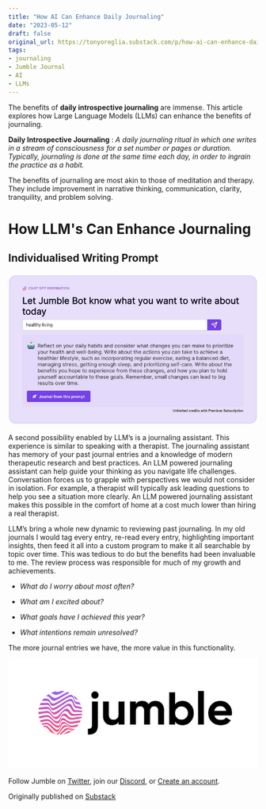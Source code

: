 ```yaml
---
title: "How AI Can Enhance Daily Journaling"
date: "2023-05-12"
draft: false
original_url: https://tonyoreglia.substack.com/p/how-ai-can-enhance-daily-journaling
tags:
- journaling
- Jumble Journal
- AI
- LLMs
---
```


The benefits of **daily introspective journaling** are immense. This article explores how Large Language Models \(LLMs\) can enhance the benefits of journaling.

**Daily Introspective Journaling** : _A daily journaling ritual in which one writes in a stream of consciousness for a set number or pages or duration. Typically, journaling is done at the same time each day, in order to ingrain the practice as a habit._

The benefits of journaling are most akin to those of meditation and therapy. They include improvement in narrative thinking, communication, clarity, tranquility, and problem solving.

# **How LLM's Can Enhance Journaling**

## **Individualised Writing Prompt**

![](https___substack-post-media.s3.amazonaws.com_public_images_8d33e0df-b485-4993-8e45-dd1983be7391_700x426.png)

A second possibility enabled by LLM’s is a journaling assistant. This experience is similar to speaking with a therapist. The journaling assistant has memory of your past journal entries and a knowledge of modern therapeutic research and best practices. An LLM powered journaling assistant can help guide your thinking as you navigate life challenges. Conversation forces us to grapple with perspectives we would not consider in isolation. For example, a therapist will typically ask leading questions to help you see a situation more clearly. An LLM powered journaling assistant makes this possible in the comfort of home at a cost much lower than hiring a real therapist.

LLM’s bring a whole new dynamic to reviewing past journaling. In my old journals I would tag every entry, re-read every entry, highlighting important insights, then feed it all into a custom program to make it all searchable by topic over time. This was tedious to do but the benefits had been invaluable to me. The review process was responsible for much of my growth and achievements.

  * _What do I worry about most often?_

  * _What am I excited about?_

  * _What goals have I achieved this year?_

  * _What intentions remain unresolved?_




The more journal entries we have, the more value in this functionality.

![](https___substack-post-media.s3.amazonaws.com_public_images_206d2261-cb41-4e47-9d25-ccac81e61c34_700x307.png)

Follow Jumble on [Twitter](https://twitter.com/JumbleJournal), join our [Discord](https://discord.gg/btDbh445), or [Create an account](https://jumblejournal.org/).

Originally published on [Substack](https://tonyoreglia.substack.com/p/how-ai-can-enhance-daily-journaling)

